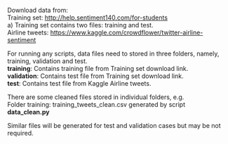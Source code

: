 Download data from:  
Training set:  http://help.sentiment140.com/for-students  
    a) Training set contains two files: training and test.  
Airline tweets:  https://www.kaggle.com/crowdflower/twitter-airline-sentiment  

For running any scripts, data files need to stored in three folders, namely, training, validation and test.  
**training**: Contains training file from Training set download link.  
**validation**: Contains test file from Training set download link.  
**test**: Contains test file from Kaggle Airline tweets.  

There are some cleaned files stored in individual folders, e.g.  
Folder training: training_tweets_clean.csv generated by script **data_clean.py**  

Similar files will be generated for test and validation cases but may be not required.  